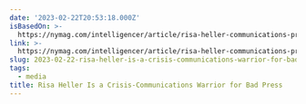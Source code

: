 ```yaml
---
date: '2023-02-22T20:53:18.000Z'
isBasedOn: >-
  https://nymag.com/intelligencer/article/risa-heller-communications-profile.html?utm_source=pocket-newtab
link: >-
  https://nymag.com/intelligencer/article/risa-heller-communications-profile.html?utm_source=pocket-newtab
slug: 2023-02-22-risa-heller-is-a-crisis-communications-warrior-for-bad-press
tags:
  - media
title: Risa Heller Is a Crisis-Communications Warrior for Bad Press
---
```


